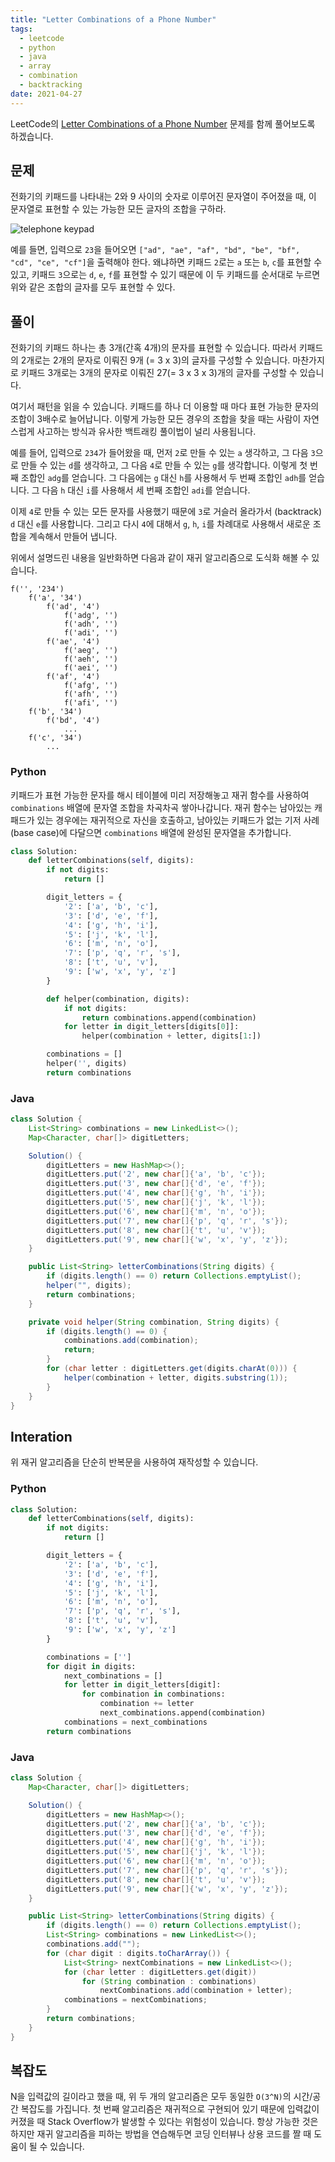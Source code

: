 ```yaml
---
title: "Letter Combinations of a Phone Number"
tags:
  - leetcode
  - python
  - java
  - array
  - combination
  - backtracking
date: 2021-04-27
---
```


LeetCode의 [Letter Combinations of a Phone Number](https://leetcode.com/problems/letter-combinations-of-a-phone-number/) 문제를 함께 풀어보도록 하겠습니다.

## 문제

전화기의 키패드를 나타내는 2와 9 사이의 숫자로 이루어진 문자열이 주어졌을 때, 이 문자열로 표현할 수 있는 가능한 모든 글자의 조합을 구하라.

![telephone keypad](https://upload.wikimedia.org/wikipedia/commons/thumb/7/73/Telephone-keypad2.svg/200px-Telephone-keypad2.svg.png)

예를 들면, 입력으로 `23`을 들어오면 `["ad", "ae", "af", "bd", "be", "bf", "cd", "ce", "cf"]`을 출력해야 한다.
왜냐하면 키패드 `2`로는 `a` 또는 `b`, `c`를 표현할 수 있고, 키패드 `3`으로는 `d`, `e`, `f`를 표현할 수 있기 때문에 이 두 키패드를 순서대로 누르면 위와 같은 조합의 글자를 모두 표현할 수 있다.

## 풀이

전화기의 키패드 하나는 총 3개(간혹 4개)의 문자를 표현할 수 있습니다. 따라서 키패드의 2개로는 2개의 문자로 이뤄진 9개 (= 3 x 3)의 글자를 구성할 수 있습니다. 마찬가지로 키패드 3개로는 3개의 문자로 이뤄진 27(= 3 x 3 x 3)개의 글자를 구성할 수 있습니다.

여기서 패턴을 읽을 수 있습니다. 키패드를 하나 더 이용할 때 마다 표현 가능한 문자의 조합이 3배수로 늘어납니다. 이렇게 가능한 모든 경우의 조합을 찾을 때는 사람이 자연스럽게 사고하는 방식과 유사한 백트래킹 풀이법이 널리 사용됩니다.

예를 들어, 입력으로 `234`가 들어왔을 때, 먼저 `2`로 만들 수 있는 `a` 생각하고, 그 다음 `3`으로 만들 수 있는 `d`를 생각하고, 그 다음 `4`로 만들 수 있는 `g`를 생각합니다. 이렇게 첫 번째 조합인 `adg`를 얻습니다. 그 다음에는 `g` 대신 `h`를 사용해서 두 번째 조합인 `adh`를 얻습니다. 그 다음 `h` 대신 `i`를 사용해서 세 번째 조합인 `adi`를 얻습니다.

이제 `4`로 만들 수 있는 모든 문자를 사용했기 때문에 `3`로 거슬러 올라가서 (backtrack) `d` 대신 `e`를 사용합니다. 그리고 다시 `4`에 대해서 `g`, `h`, `i`를 차례대로 사용해서 새로운 조합을 계속해서 만들어 냅니다.

위에서 설명드린 내용을 일반화하면 다음과 같이 재귀 알고리즘으로 도식화 해볼 수 있습니다.

```
f('', '234')
    f('a', '34')
        f('ad', '4')
            f('adg', '')
            f('adh', '')
            f('adi', '')
        f('ae', '4')
            f('aeg', '')
            f('aeh', '')
            f('aei', '')
        f('af', '4')
            f('afg', '')
            f('afh', '')
            f('afi', '')
    f('b', '34')
        f('bd', '4')
            ...
    f('c', '34')
        ...
```

### Python

키패드가 표현 가능한 문자를 해시 테이블에 미리 저장해놓고 재귀 함수를 사용하여 `combinations` 배열에 문자열 조합을 차곡차곡 쌓아나갑니다.
재귀 함수는 남아있는 캐패드가 있는 경우에는 재귀적으로 자신을 호출하고, 남아있는 키패드가 없는 기저 사례(base case)에 다달으면 `combinations` 배열에 완성된 문자열을 추가합니다.

```py
class Solution:
    def letterCombinations(self, digits):
        if not digits:
            return []

        digit_letters = {
            '2': ['a', 'b', 'c'],
            '3': ['d', 'e', 'f'],
            '4': ['g', 'h', 'i'],
            '5': ['j', 'k', 'l'],
            '6': ['m', 'n', 'o'],
            '7': ['p', 'q', 'r', 's'],
            '8': ['t', 'u', 'v'],
            '9': ['w', 'x', 'y', 'z']
        }

        def helper(combination, digits):
            if not digits:
                return combinations.append(combination)
            for letter in digit_letters[digits[0]]:
                helper(combination + letter, digits[1:])

        combinations = []
        helper('', digits)
        return combinations
```

### Java

```java
class Solution {
    List<String> combinations = new LinkedList<>();
    Map<Character, char[]> digitLetters;

    Solution() {
        digitLetters = new HashMap<>();
        digitLetters.put('2', new char[]{'a', 'b', 'c'});
        digitLetters.put('3', new char[]{'d', 'e', 'f'});
        digitLetters.put('4', new char[]{'g', 'h', 'i'});
        digitLetters.put('5', new char[]{'j', 'k', 'l'});
        digitLetters.put('6', new char[]{'m', 'n', 'o'});
        digitLetters.put('7', new char[]{'p', 'q', 'r', 's'});
        digitLetters.put('8', new char[]{'t', 'u', 'v'});
        digitLetters.put('9', new char[]{'w', 'x', 'y', 'z'});
    }

    public List<String> letterCombinations(String digits) {
        if (digits.length() == 0) return Collections.emptyList();
        helper("", digits);
        return combinations;
    }

    private void helper(String combination, String digits) {
        if (digits.length() == 0) {
            combinations.add(combination);
            return;
        }
        for (char letter : digitLetters.get(digits.charAt(0))) {
            helper(combination + letter, digits.substring(1));
        }
    }
}
```

## Interation

위 재귀 알고리즘을 단순히 반복문을 사용하여 재작성할 수 있습니다.

### Python

```py
class Solution:
    def letterCombinations(self, digits):
        if not digits:
            return []

        digit_letters = {
            '2': ['a', 'b', 'c'],
            '3': ['d', 'e', 'f'],
            '4': ['g', 'h', 'i'],
            '5': ['j', 'k', 'l'],
            '6': ['m', 'n', 'o'],
            '7': ['p', 'q', 'r', 's'],
            '8': ['t', 'u', 'v'],
            '9': ['w', 'x', 'y', 'z']
        }

        combinations = ['']
        for digit in digits:
            next_combinations = []
            for letter in digit_letters[digit]:
                for combination in combinations:
                    combination += letter
                    next_combinations.append(combination)
            combinations = next_combinations
        return combinations
```

### Java

```java
class Solution {
    Map<Character, char[]> digitLetters;

    Solution() {
        digitLetters = new HashMap<>();
        digitLetters.put('2', new char[]{'a', 'b', 'c'});
        digitLetters.put('3', new char[]{'d', 'e', 'f'});
        digitLetters.put('4', new char[]{'g', 'h', 'i'});
        digitLetters.put('5', new char[]{'j', 'k', 'l'});
        digitLetters.put('6', new char[]{'m', 'n', 'o'});
        digitLetters.put('7', new char[]{'p', 'q', 'r', 's'});
        digitLetters.put('8', new char[]{'t', 'u', 'v'});
        digitLetters.put('9', new char[]{'w', 'x', 'y', 'z'});
    }

    public List<String> letterCombinations(String digits) {
        if (digits.length() == 0) return Collections.emptyList();
        List<String> combinations = new LinkedList<>();
        combinations.add("");
        for (char digit : digits.toCharArray()) {
            List<String> nextCombinations = new LinkedList<>();
            for (char letter : digitLetters.get(digit))
                for (String combination : combinations)
                    nextCombinations.add(combination + letter);
            combinations = nextCombinations;
        }
        return combinations;
    }
}

```

## 복잡도

N을 입력값의 길이라고 했을 때, 위 두 개의 알고리즘은 모두 동일한 `O(3^N)`의 시간/공간 복잡도를 가집니다.
첫 번째 알고리즘은 재귀적으로 구현되어 있기 때문에 입력값이 커졌을 때 Stack Overflow가 발생할 수 있다는 위험성이 있습니다.
항상 가능한 것은 하지만 재귀 알고리즘을 피하는 방법을 연습해두면 코딩 인터뷰나 상용 코드를 짤 때 도움이 될 수 있습니다.
